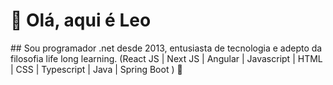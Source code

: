 <h1>👋 Olá, aqui é Leo</h1>
## Sou programador .net desde 2013, entusiasta de tecnologia e adepto da filosofia life long learning.
(React JS | Next JS | Angular  | Javascript | HTML | CSS | Typescript | Java | Spring Boot ) 🚀
